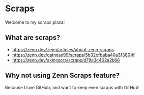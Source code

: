 # Scraps
Welcome to my scraps plaza!

## What are scraps?
* https://zenn.dev/zenn/articles/about-zenn-scraps
* https://zenn.dev/catnose99/scraps/5b32cfbaba40a313804f
* https://zenn.dev/akinosora/scraps/d79a3c462a2b68

## Why not using Zenn Scraps feature?
Because I love GitHub, and want to keep even scraps with GitHub!

